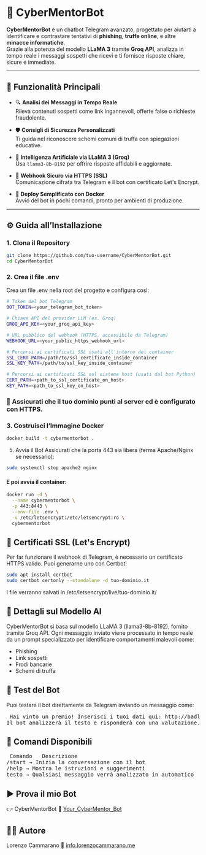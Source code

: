 # 🤖 CyberMentorBot

**CyberMentorBot** è un chatbot Telegram avanzato, progettato per aiutarti a identificare e contrastare tentativi di **phishing**, **truffe online**, e altre **minacce informatiche**.  
Grazie alla potenza del modello **LLaMA 3** tramite **Groq API**, analizza in tempo reale i messaggi sospetti che ricevi e ti fornisce risposte chiare, sicure e immediate.

---

## 🚀 Funzionalità Principali

- 🔍 **Analisi dei Messaggi in Tempo Reale**  
  Rileva contenuti sospetti come link ingannevoli, offerte false o richieste fraudolente.

- 🛡️ **Consigli di Sicurezza Personalizzati**  
  Ti guida nel riconoscere schemi comuni di truffa con spiegazioni educative.

- 🧠 **Intelligenza Artificiale via LLaMA 3 (Groq)**  
  Usa `llama3-8b-8192` per offrire risposte affidabili e aggiornate.

- 🔐 **Webhook Sicuro via HTTPS (SSL)**  
  Comunicazione cifrata tra Telegram e il bot con certificato Let's Encrypt.

- 🐳 **Deploy Semplificato con Docker**  
  Avvio del bot in pochi comandi, pronto per ambienti di produzione.

---

## ⚙️ Guida all’Installazione

### 1. Clona il Repository

```bash
git clone https://github.com/tuo-username/CyberMentorBot.git
cd CyberMentorBot
```

### 2. Crea il file .env
Crea un file .env nella root del progetto e configura così:
```bash
# Token del bot Telegram
BOT_TOKEN=<your_telegram_bot_token>

# Chiave API del provider LLM (es. Groq)
GROQ_API_KEY=<your_groq_api_key>

# URL pubblico del webhook (HTTPS, accessibile da Telegram)
WEBHOOK_URL=<your_public_https_webhook_url>

# Percorsi ai certificati SSL usati all'interno del container
SSL_CERT_PATH=/path/to/ssl_certificate_inside_container
SSL_KEY_PATH=/path/to/ssl_key_inside_container

# Percorsi ai certificati SSL sul sistema host (usati dal bot Python)
CERT_PATH=<path_to_ssl_certificate_on_host>
KEY_PATH=<path_to_ssl_key_on_host>
```

### 🔐 Assicurati che il tuo dominio punti al server ed è configurato con HTTPS.

### 3. Costruisci l’Immagine Docker
```bash
docker build -t cybermentorbot .
```

5. Avvia il Bot
Assicurati che la porta 443 sia libera (ferma Apache/Nginx se necessario):

```bash
sudo systemctl stop apache2 nginx
```

#### E poi avvia il container:

```bash
docker run -d \
  --name cybermentorbot \
  -p 443:8443 \
  --env-file .env \
  -v /etc/letsencrypt:/etc/letsencrypt:ro \
  cybermentorbot
```

## 🔐 Certificati SSL (Let's Encrypt)
Per far funzionare il webhook di Telegram, è necessario un certificato HTTPS valido.
Puoi generarne uno con Certbot:

```bash
sudo apt install certbot
sudo certbot certonly --standalone -d tuo-dominio.it
```

I file verranno salvati in /etc/letsencrypt/live/tuo-dominio.it/

## 🧠 Dettagli sul Modello AI
CyberMentorBot si basa sul modello LLaMA 3 (llama3-8b-8192), fornito tramite Groq API.
Ogni messaggio inviato viene processato in tempo reale da un prompt specializzato per identificare comportamenti malevoli come:

<ul>
  <li>Phishing</li>
  <li>Link sospetti</li>
  <li>Frodi bancarie</li>
  <li>Schemi di truffa</li>
</ul>

## 🧪 Test del Bot
Puoi testare il bot direttamente da Telegram inviando un messaggio come:

<pre> Hai vinto un premio! Inserisci i tuoi dati qui: http://badlink.ru
Il bot analizzerà il testo e risponderà con una valutazione.</pre>

## 🧰 Comandi Disponibili

<pre> Comando	Descrizione
/start → Inizia la conversazione con il bot
/help → Mostra le istruzioni e suggerimenti
testo → Qualsiasi messaggio verrà analizzato in automatico </pre>

## ▶️ Prova il mio Bot
👉 CyberMentorBot 🔗 [Your_CyberMentor_Bot](https://t.me/Your_CyberMentor_Bot)

## 👨‍💻 Autore  
Lorenzo Cammarano 🔗 [info.lorenzocammarano.me](https://lorenzocammarano.me/)



